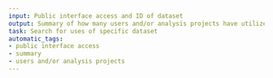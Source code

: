 ```yaml
---
input: Public interface access and ID of dataset
output: Summary of how many users and/or analysis projects have utilized data
task: Search for uses of specific dataset
automatic_tags:
- public interface access
- summary
- users and/or analysis projects
---
```

